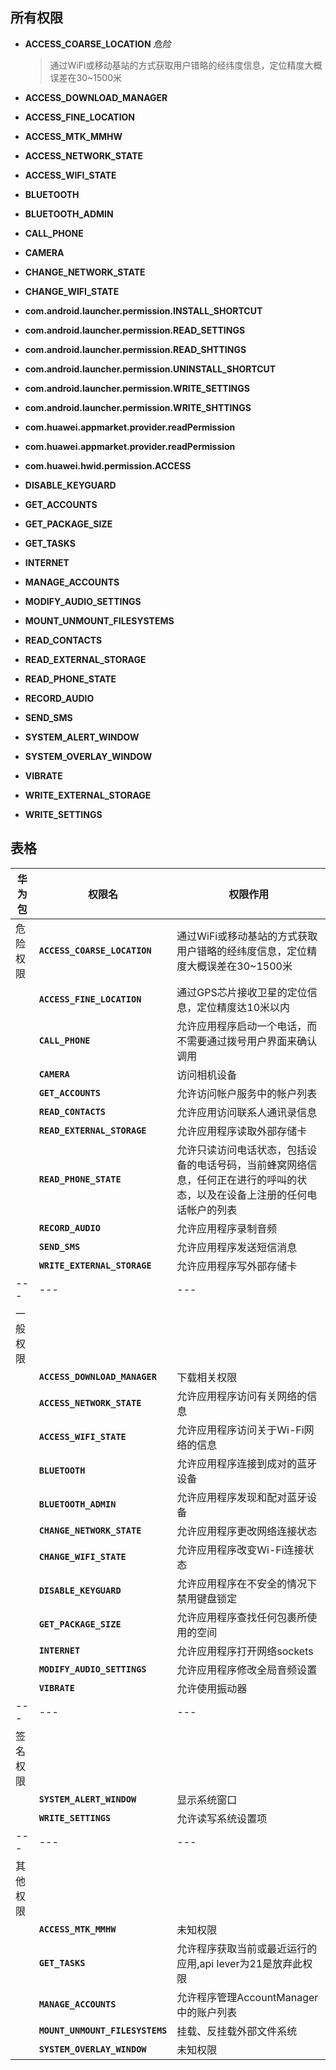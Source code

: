 ## 所有权限
* **ACCESS_COARSE_LOCATION** *危险*
    >通过WiFi或移动基站的方式获取用户错略的经纬度信息，定位精度大概误差在30~1500米
* **ACCESS_DOWNLOAD_MANAGER** 
    >
* **ACCESS_FINE_LOCATION**
    >
* **ACCESS_MTK_MMHW**
    >
* **ACCESS_NETWORK_STATE**
    >
* **ACCESS_WIFI_STATE**
    >
* **BLUETOOTH**
    >
* **BLUETOOTH_ADMIN**
    >
* **CALL_PHONE**
    >
* **CAMERA**
    >
* **CHANGE_NETWORK_STATE**
    >
* **CHANGE_WIFI_STATE**
    >
* **com.android.launcher.permission.INSTALL_SHORTCUT**
    >
* **com.android.launcher.permission.READ_SETTINGS**
    >
* **com.android.launcher.permission.READ_SHTTINGS**
    >
* **com.android.launcher.permission.UNINSTALL_SHORTCUT**
    >
* **com.android.launcher.permission.WRITE_SETTINGS**
    >
* **com.android.launcher.permission.WRITE_SHTTINGS**
    >
* **com.huawei.appmarket.provider.readPermission**
    >
* **com.huawei.appmarket.provider.readPermission**
    >
* **com.huawei.hwid.permission.ACCESS**
    >
* **DISABLE_KEYGUARD**
    >
* **GET_ACCOUNTS**
    >
* **GET_PACKAGE_SIZE**
    >
* **GET_TASKS**
    >
* **INTERNET**
    >
* **MANAGE_ACCOUNTS**
    >
* **MODIFY_AUDIO_SETTINGS**
    >
* **MOUNT_UNMOUNT_FILESYSTEMS**
    >
* **READ_CONTACTS**
    >
* **READ_EXTERNAL_STORAGE**
    >
* **READ_PHONE_STATE**
    >
* **RECORD_AUDIO**
    >
* **SEND_SMS**
    >
* **SYSTEM_ALERT_WINDOW**
    >
* **SYSTEM_OVERLAY_WINDOW**
    >
* **VIBRATE**
    >
* **WRITE_EXTERNAL_STORAGE**
    >
* **WRITE_SETTINGS**


## 表格
|华为包|权限名|权限作用
|---|---|---|
|危险权限|**`ACCESS_COARSE_LOCATION`**|通过WiFi或移动基站的方式获取用户错略的经纬度信息，定位精度大概误差在30~1500米|
| |**`ACCESS_FINE_LOCATION`**|通过GPS芯片接收卫星的定位信息，定位精度达10米以内|
| |**`CALL_PHONE`**|允许应用程序启动一个电话，而不需要通过拨号用户界面来确认调用|
| |**`CAMERA`**|访问相机设备|
| |**`GET_ACCOUNTS`**|允许访问帐户服务中的帐户列表
| |**`READ_CONTACTS`**|允许应用访问联系人通讯录信息
| |**`READ_EXTERNAL_STORAGE`**|允许应用程序读取外部存储卡
| |**`READ_PHONE_STATE`**|允许只读访问电话状态，包括设备的电话号码，当前蜂窝网络信息，任何正在进行的呼叫的状态，以及在设备上注册的任何电话帐户的列表
| |**`RECORD_AUDIO`**|允许应用程序录制音频
| |**`SEND_SMS`**|允许应用程序发送短信消息
| |**`WRITE_EXTERNAL_STORAGE`**|允许应用程序写外部存储卡
|---|---|---|
|一般权限| | |
| |**`ACCESS_DOWNLOAD_MANAGER`**|下载相关权限|
| |**`ACCESS_NETWORK_STATE`**|允许应用程序访问有关网络的信息|
| |**`ACCESS_WIFI_STATE`**|允许应用程序访问关于Wi-Fi网络的信息|
| |**`BLUETOOTH`**|允许应用程序连接到成对的蓝牙设备|
| |**`BLUETOOTH_ADMIN`**|允许应用程序发现和配对蓝牙设备|
| |**`CHANGE_NETWORK_STATE`**|允许应用程序更改网络连接状态|
| |**`CHANGE_WIFI_STATE`**|允许应用程序改变Wi-Fi连接状态
| |**`DISABLE_KEYGUARD`**|允许应用程序在不安全的情况下禁用键盘锁定|
| |**`GET_PACKAGE_SIZE`**|允许应用程序查找任何包裹所使用的空间
| |**`INTERNET`**|允许应用程序打开网络sockets
| |**`MODIFY_AUDIO_SETTINGS`**|允许应用程序修改全局音频设置
| |**`VIBRATE`**|允许使用振动器
|---|---|---|
|签名权限| | |
| |**`SYSTEM_ALERT_WINDOW`**|显示系统窗口
| |**`WRITE_SETTINGS`**|允许读写系统设置项
|---|---|---|
|其他权限| | |
| |**`ACCESS_MTK_MMHW`**|未知权限|
| |**`GET_TASKS`**|允许程序获取当前或最近运行的应用,api lever为21是放弃此权限|
| |**`MANAGE_ACCOUNTS`**|允许程序管理AccountManager中的账户列表|
| |**`MOUNT_UNMOUNT_FILESYSTEMS`**|挂载、反挂载外部文件系统
| |**`SYSTEM_OVERLAY_WINDOW`**|未知权限

